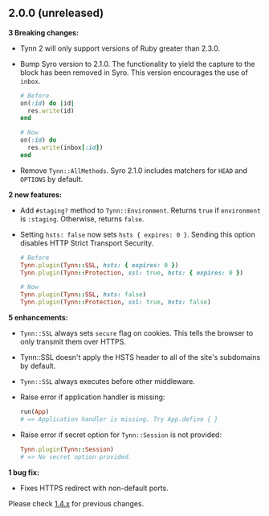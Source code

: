 2.0.0 (unreleased)
------------------

**3 Breaking changes:**

- Tynn 2 will only support versions of Ruby greater than 2.3.0.

- Bump Syro version to 2.1.0. The functionality to yield the
  capture to the block has been removed in Syro. This version
  encourages the use of `inbox`.

  ```ruby
  # Before
  on(:id) do |id|
    res.write(id)
  end

  # Now
  on(:id) do
    res.write(inbox[:id])
  end
  ```

- Remove `Tynn::AllMethods`. Syro 2.1.0 includes matchers for
  `HEAD` and `OPTIONS` by default.

**2 new features:**

- Add `#staging?` method to `Tynn::Environment`. Returns `true` if `environment`
  is `:staging`. Otherwise, returns `false`.

- Setting `hsts: false` now sets `hsts { expires: 0 }`. Sending this option
  disables HTTP Strict Transport Security.

  ```ruby
  # Before
  Tynn.plugin(Tynn::SSL, hsts: { expires: 0 })
  Tynn.plugin(Tynn::Protection, ssl: true, hsts: { expires: 0 })

  # Now
  Tynn.plugin(Tynn::SSL, hsts: false)
  Tynn.plugin(Tynn::Protection, ssl: true, hsts: false)
  ```

**5 enhancements:**

- `Tynn::SSL` always sets `secure` flag on cookies. This tells the browser to only
  transmit them over HTTPS.

- Tynn::SSL doesn't apply the HSTS header to all of the site's subdomains
  by default.

- `Tynn::SSL` always executes before other middleware.

- Raise error if application handler is missing:

  ```ruby
  run(App)
  # => Application handler is missing. Try App.define { }
  ```

- Raise error if secret option for `Tynn::Session` is not provided:

  ```ruby
  Tynn.plugin(Tynn::Session)
  # => No secret option provided.
  ```

**1 bug fix:**

- Fixes HTTPS redirect with non-default ports.

Please check [1.4.x](https://github.com/frodsan/tynn/blob/1.4.0/CHANGELOG.md)
for previous changes.
